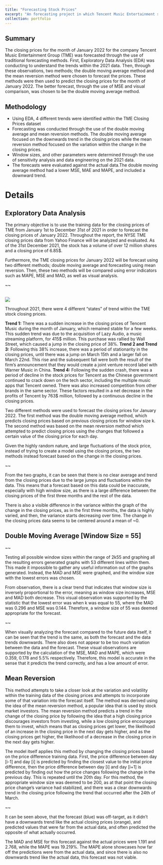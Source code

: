 ```yaml
---
title: "Forecasting Stock Prices"
excerpt: "An forecasting project in which Tencent Music Entertainment stock prices were predicted using two methods, which were then compared against one another. <br/>"
collection: portfolio
---
```

## Summary
The closing prices for the month of January 2022 for the company Tencent Music Entertainment Group (TME) was forecasted through the use of traditional forecasting methods. First, Exploratory Data Analysis (EDA) was conducting to understand the trends within the 2021 data. Then, through these observations, two methods; the double moving average method and the mean reversion method were chosen to forecast the prices. These methods were then used to predict the closing prices for the month of January 2022. The better forecast, through the use of MSE and visual comparison, was chosen to be the double moving average method.

## Methodology
- Using EDA, 4 different trends were identified within the TME Closing Prices dataset
- Forecasting was conducted through the use of the double moving average and mean reversion methods. The double moving average focused on the downwards trend in the closing prices while the mean reversion method focused on the variation within the change in the closing prices.
- Window sizes, and other parameters were determined through the use of sensitivity analysis and data engineering on the 2021 data.
- The forecasts were evaluated against the actual data.The double moving average method had a lower MSE, MAE and MAPE, and included a downward trend.

# Details

## Exploratory Data Analysis

The primary objective is to use the training data for the closing prices of TME from January 1st to December 31st of 2021 in order to forecast the closing prices of January 2022. Throughout the report, the NYSE TME closing prices data from Yahoo Finance will be analyzed and evaluated. As of the 31st December 2021, the stock has a volume of over 12 million shares and a closing price of 6.85$. 

Furthermore, the TME closing prices for January 2022 will be forecast using two different methods; double moving average and forecasting using mean reversion. Then, these two methods will be compared using error indicators such as MAPE, MSE and MAD, as well as visual analysis.

~~

<br/><img src="/images/Portfolio3/Diagram1Portfolio4.png">

Throughout 2021, there were 4 different “states” of trend within the TME stock closing prices.

**Trend 1:** There was a sudden increase in the closing prices of Tencent Music during the month of January, which remained stable for a few weeks. This sudden trend was due to the acquisition of Lazy Audio, a music streaming platform, for 415$ million. This purchase was rallied by Wall Street, which caused a jump in the closing price of 38%.
**Trend 2 and Trend 3:** Following this 38% increase, there was a period of stationarity in the closing prices, until there was a jump on March 15th and a larger fall on March 22nd. This rise and the subsequent fall were both the result of the firm’s announcement that they would create a joint venture record label with Warner Music in China.
**Trend 4:** Following the sudden crash, there was a period of decline in the stock prices for Tencent as the Chinese government continued to crack down on the tech sector, including the multiple music apps that Tencent owned. There was also increased competition from other brands in the same sector. These factors resulted in a net decrease in the profits of Tencent by 763$ million, followed by a continuous decline in the closing prices.

Two different methods were used to forecast the closing prices for January 2022. The first method was the double moving average method, which predicts closing prices based on previous closing prices for window size k. The second method was based on the mean reversion method which attempted to predict closing prices using the changes that followed a certain value of the closing price for each day.

Given the highly random nature, and large fluctuations of the stock price, instead of trying to create a model using the closing prices, the two methods instead forecast based on the change in the closing prices. 

~~

From the two graphs, it can be seen that there is no clear average and trend from the closing prices due to the large jumps and fluctuations within the data. This means that a forecast based on this data could be inaccurate, especially with high window size, as there is a large difference between the closing prices of the first three months and the rest of the data.

There is also a visible difference in the variance within the graph of the change in the closing prices, as in the first three months, the data is highly varied, and then, the variance starts decreasing over time. The change in the closing prices data seems to be centered around a mean of ~0.

## Double Moving Average [Window Size = 55]

~~

Testing all possible window sizes within the range of  2k55 and graphing all the resulting errors generated graphs with 53 different lines within them. This made it impossible to gather any useful information out of the graphs generated. Instead, the MAD and MSE were graphed, and the window size with the lowest errors was chosen.

From observation, there is a clear trend that indicates that window size is inversely proportional to the error, meaning as window size increases, MSE and MAD both decrease. This visual observation was supported by the statistic that the lowest error was when k was equal to 55, where the MAD was 0.296 and MSE was 0.144. Therefore, a window size of 55 was deemed appropriate for the forecast.

~~

When visually analyzing the forecast compared to the future data itself, it can be seen that the trend is the same, as both the forecast and the data trends downwards. There also does not appear to be too much variation between the data and the forecast. These visual observations are supported by the calculation of the MSE, MAD and MAPE, which were 0.359, 0.178 and 5.5% respectively. Therefore, this model is accurate in the sense that it predicts the trend correctly, and has a low amount of error.

## Mean Reversion

This method attempts to take a closer look at the variation and volatility within the training data of the closing prices and attempts to incorporate some of that variation into the forecast itself. The method was derived using the idea of the mean reversion method, a popular idea that is used by stock market investors. The mean reversion method predicts a trend in the change of the closing price by following the idea that a high closing price discourages investors from investing, while a low closing price encourages them to invest, which means that as closing prices get lower, the likelihood of an increase in the closing price in the next day gets higher, and as the closing prices get higher, the likelihood of a decrease in the closing price in the next day gets higher. 

The model itself applies this method by changing the closing prices based on the price difference training data. First, the price difference between day [i-1] and day [i] is predicted by finding the closest value to the initial price difference, then the price difference between day [i] and day [i+1] is predicted by finding out how the price changes following the change in the previous day. This is repeated until the 20th day. For this method, the appropriate window size was deemed to be 200, as at that point the closing price change’s variance had stabilized, and there was a clear downwards trend in the closing price following the trend that occurred after the 24th of March.

~~

It can be seen above, that the forecast (blue) was off-target, as it didn’t have a downwards trend like the actual closing prices (orange), and predicted values that were far from the actual data, and often predicted the opposite of what actually occurred.

The MAD and MSE for this forecast against the actual prices were 1.191 and 2.768, while the MAPE was 19.219%. The MAPE alone showcases how far off the predictions were from the actual data, and since there is also no downwards trend like the actual data, this forecast was not viable.
